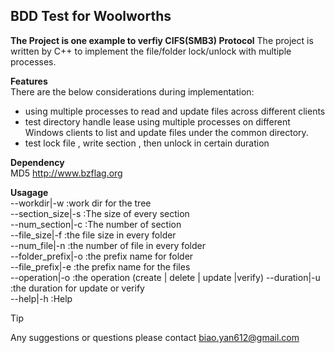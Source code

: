 ## BDD Test for Woolworths

**The Project is one example to verfiy CIFS(SMB3) Protocol**
The project is written by C++ to implement the file/folder lock/unlock with multiple processes.

**Features**  
There are the below considerations during implementation:
 - using multiple processes to read and update files across different clients
 - test directory handle lease using multiple processes on different Windows clients to list and update files under the common directory.
 - test lock file , write section , then unlock in certain duration


**Dependency**  
MD5 http://www.bzflag.org  



**Usagage**  
 --workdir|-w       :work dir for the tree                            
 --section_size|-s  :The size of every section                         
 --num_section|-c   :The number of section                             
 --file_size|-f     :the file size in every folder                       
 --num_file|-n      :the number of file in every folder                  
 --folder_prefix|-o :the prefix name for folder                        
 --file_prefix|-e   :the prefix name for the files                     
 --operation|-o     :the operation  (create | delete | update |verify)
 --duration|-u      :the duration for update or verify                
 --help|-h          :Help                                             

> [!TIP]  
> Any suggestions or questions please contact biao.yan612@gmail.com
